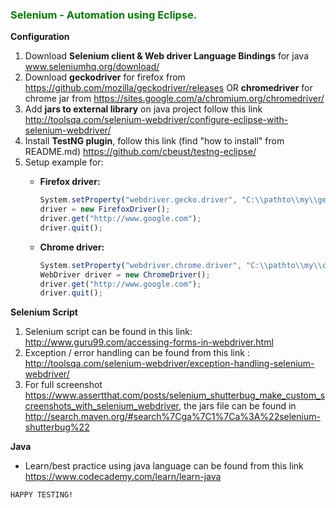 <h3 style="color: green">Selenium - Automation using Eclipse.</h3>

<b>Configuration</b>
1. Download <b>Selenium client & Web driver Language Bindings</b> for java www.seleniumhq.org/download/
2. Download <b>geckodriver</b> for firefox from https://github.com/mozilla/geckodriver/releases OR <b>chromedriver</b> for chrome jar from https://sites.google.com/a/chromium.org/chromedriver/
3. Add <b>jars to external library</b> on java project follow this link http://toolsqa.com/selenium-webdriver/configure-eclipse-with-selenium-webdriver/
3. Install <b>TestNG plugin</b>, follow this link (find "how to install" from README.md) https://github.com/cbeust/testng-eclipse/
4. Setup example for:
   - <b>Firefox driver:</b><br />
     
     ````js
     System.setProperty("webdriver.gecko.driver", "C:\\pathto\\my\\geckodriver.exe");
     driver = new FirefoxDriver();
     driver.get("http://www.google.com");
     driver.quit();
     ````
     
   - <b>Chrome driver:</b><br />
   
     ````js
     System.setProperty("webdriver.chrome.driver", "C:\\pathto\\my\\chromedriver.exe")
     WebDriver driver = new ChromeDriver();
     driver.get("http://www.google.com");
     driver.quit();
     ````

<b>Selenium Script</b>

1. Selenium script can be found in this link: http://www.guru99.com/accessing-forms-in-webdriver.html
2. Exception / error handling can be found from this link : http://toolsqa.com/selenium-webdriver/exception-handling-selenium-webdriver/
3. For full screenshot https://www.assertthat.com/posts/selenium_shutterbug_make_custom_screenshots_with_selenium_webdriver, the jars file can be found in http://search.maven.org/#search%7Cga%7C1%7Ca%3A%22selenium-shutterbug%22

<b>Java</b>

- Learn/best practice using java language can be found from this link https://www.codecademy.com/learn/learn-java

`HAPPY TESTING!` 
